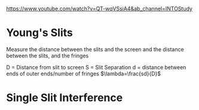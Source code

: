 https://www.youtube.com/watch?v=QT-wqVSsiA4&ab_channel=INTOStudy

# Young's Slits

Measure the distance between the slits and the screen and the distance between the slits, and the fringes

D = Distance from slit to screen
S = Slit Separation
d = distance between ends of outer ends/number of fringes 
$\lambda=\frac{sd}{D}$

# Single Slit Interference



